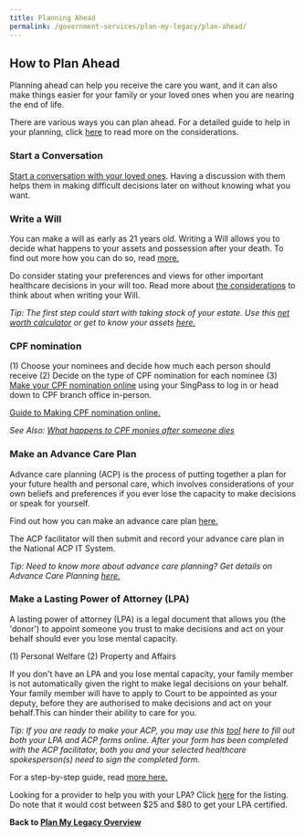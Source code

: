 ```yaml
---
title: Planning Ahead
permalink: /government-services/plan-my-legacy/plan-ahead/
---
```


## How to Plan Ahead

Planning ahead can help you receive the care you want, and it can also make things easier for your family or your loved ones when you are nearing the end of life.

There are various ways you can plan ahead. For a detailed guide to help in your planning, click <a href="https://www.mylegacy.gov.sg/guides/planning-ahead/why-plan-ahead/" target="_blank">here</a> to read more on the considerations.


### Start a Conversation

<a href="https://www.livingmatters.sg/start-the-conversation/overview/" target="_blank">Start a conversation with your loved ones</a>. Having a discussion with them helps them in making difficult decisions later on without knowing what you want. 


### Write a Will

You can make a will as early as 21 years old. Writing a Will allows you to decide what happens to your assets and possession after your death. To find out more how you can do so, read <a href="https://www.mylegacy.gov.sg/guides/planning-ahead/write-a-will/" target="_blank">more.</a>

Do consider stating your preferences and views for other important healthcare decisions in your will too. Read more about <a href="https://www.mylegacy.gov.sg/guides/planning-ahead/other-healthcare-decisions/" target="_blank">the considerations</a> to think about when writing your Will.

*Tip: The first step could start with taking stock of your estate. Use this <a href="https://www.moneysense.gov.sg/financial-tools/net-worth-calculator" target="_blank">net worth calculator</a> or get to know your assets <a href="https://www.moneysense.gov.sg/articles/2018/11/calculating-the-value-of-your-estate" target="_blank">here.</a>*


### CPF nomination

(1) Choose your nominees and decide how much each person should receive
(2) Decide on the type of CPF nomination for each nominee
(3) <a href="https://www.cpf.gov.sg/eSvc/Web/Schemes/MakeCpfNomination/Home" target="_blank">Make your CPF nomination online</a> using your SingPass to log in or head down to CPF branch office in-person. 

<a href="https://www.cpf.gov.sg/Assets/members/Documents/A_guide_to_Nom_Scheme.pdf" target="_blank">Guide to Making CPF nomination online.</a>

*See Also: <a href="https://www.moneysense.gov.sg/articles/2018/10/cpf-nominations-what-happens-to-your-cpf-when-you-pass-away" target="_blank">What happens to CPF monies after someone dies</a>*


### Make an Advance Care Plan

Advance care planning (ACP) is the process of putting together a plan for your future health and personal care, which involves considerations of your own beliefs and preferences if you ever lose the capacity to make decisions or speak for yourself.

Find out how you can make an advance care plan <a href="https://www.mylegacy.gov.sg/guides/planning-ahead/make-an-advance-care-plan/how-to-make-an-advance-care-plan/" target="_blank">here.</a>

The ACP facilitator will then submit and record your advance care plan in the National ACP IT System.

*Tip: Need to know more about advance care planning? Get details on Advance Care Planning <a href="https://www.livingmatters.sg/advance-care-planning/about-acp/" target="_blank">here.</a>*


### Make a Lasting Power of Attorney (LPA)

A lasting power of attorney (LPA) is a legal document that allows you (the 'donor') to appoint someone you trust to make decisions and act on your behalf should ever you lose mental capacity.

(1) Personal Welfare
(2) Property and Affairs

If you don't have an LPA and you lose mental capacity, your family member is not automatically given the right to make legal decisions on your behalf. Your family member will have to apply to Court to be appointed as your deputy, before they are authorised to make decisions and act on your behalf.This can hinder their ability to care for you.

*Tip: If you are ready to make your ACP, you may use this <a href="https://www.mylegacy.gov.sg/tools/lpa-acp-tool/" target="_blank">tool</a> here to fill out both your LPA and ACP forms online. After your form has been completed with the ACP facilitator, both you and your selected healthcare spokesperson(s) need to sign the completed form.*

For a step-by-step guide, read <a href="https://www.mylegacy.gov.sg/guides/planning-ahead/make-a-lasting-power-of-attorney/" target="_blank">more here.</a>

Looking for a provider to help you with your LPA? Click <a href="https://www.mylegacy.gov.sg/tools/find-a-service/?type=lpa-certificate-issuers" target="_blank">here</a> for the listing. Do note that it would cost between $25 and $80 to get your LPA certified.

**Back to [Plan My Legacy Overview](/government-services/plan-my-legacy/overview/)**